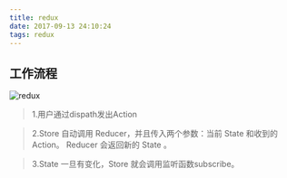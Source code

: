 ```yaml
---
title: redux
date: 2017-09-13 24:10:24
tags: redux
---
```



## 工作流程

![redux](/img/redux.jpg)

> 1.用户通过dispath发出Action

> 2.Store 自动调用 Reducer，并且传入两个参数：当前 State 和收到的 Action。 Reducer 会返回新的 State 。

> 3.State 一旦有变化，Store 就会调用监听函数subscribe。
